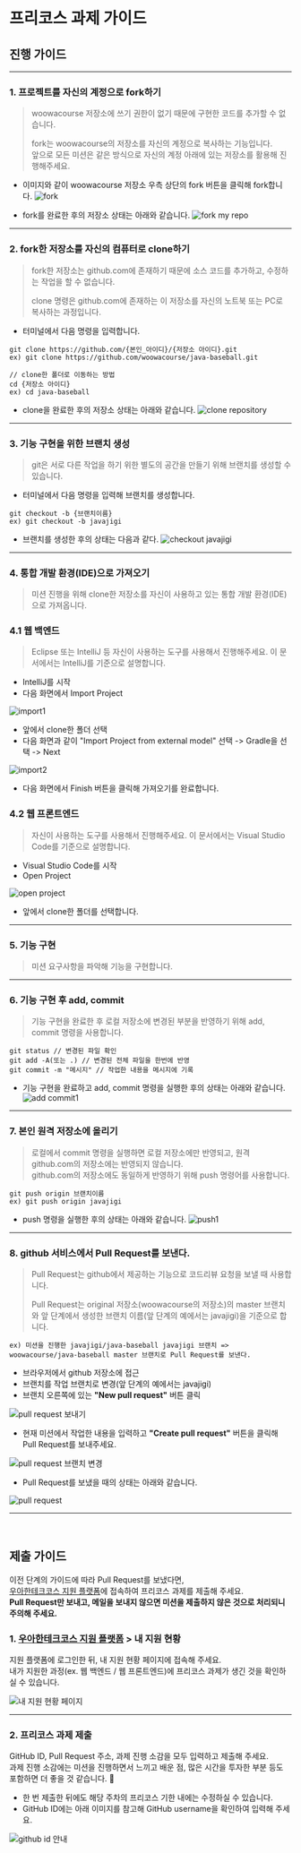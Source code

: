 # 프리코스 과제 가이드
## 진행 가이드

---
### 1. 프로젝트를 자신의 계정으로 fork하기
> woowacourse 저장소에 쓰기 권한이 없기 때문에 구현한 코드를 추가할 수 없습니다.
> 
> fork는 woowacourse의 저장소를 자신의 계정으로 복사하는 기능입니다.    
  앞으로 모든 미션은 같은 방식으로 자신의 계정 아래에 있는 저장소를 활용해 진행해주세요.

* 이미지와 같이 woowacourse 저장소 우측 상단의 fork 버튼을 클릭해 fork합니다.
![fork](./images/etc/fork.png)

* fork를 완료한 후의 저장소 상태는 아래와 같습니다.
![fork my repo](./images/fork_my_repo.jpg)

---
### 2. fork한 저장소를 자신의 컴퓨터로 clone하기
> fork한 저장소는 github.com에 존재하기 때문에 소스 코드를 추가하고, 수정하는 작업을 할 수 없습니다.
>
> clone 명령은 github.com에 존재하는 이 저장소를 자신의 노트북 또는 PC로 복사하는 과정입니다.

* 터미널에서 다음 명령을 입력합니다.

```
git clone https://github.com/{본인_아이디}/{저장소 아이디}.git
ex) git clone https://github.com/woowacourse/java-baseball.git
```

```
// clone한 폴더로 이동하는 방법
cd {저장소 아이디}
ex) cd java-baseball
```

* clone을 완료한 후의 저장소 상태는 아래와 같습니다.
![clone repository](./images/clone_repository.jpg)

---
### 3. 기능 구현을 위한 브랜치 생성
> git은 서로 다른 작업을 하기 위한 별도의 공간을 만들기 위해 브랜치를 생성할 수 있습니다.

* 터미널에서 다음 명령을 입력해 브랜치를 생성합니다.

```
git checkout -b {브랜치이름}
ex) git checkout -b javajigi
```

* 브랜치를 생성한 후의 상태는 다음과 같다.
![checkout javajigi](./images/checkout_javajigi.jpg)

---
### 4. 통합 개발 환경(IDE)으로 가져오기
> 미션 진행을 위해 clone한 저장소를 자신이 사용하고 있는 통합 개발 환경(IDE)으로 가져옵니다.

### 4.1 웹 백엔드
> Eclipse 또는 IntelliJ 등 자신이 사용하는 도구를 사용해서 진행해주세요. 이 문서에서는 IntelliJ를 기준으로 설명합니다.    

* IntelliJ를 시작
* 다음 화면에서 Import Project

![import1](./images/etc/import1.png)

* 앞에서 clone한 폴더 선택
* 다음 화면과 같이 "Import Project from external model" 선택 -> Gradle을 선택 -> Next

![import2](./images/etc/import2.png)

* 다음 화면에서 Finish 버튼을 클릭해 가져오기를 완료합니다.

### 4.2 웹 프론트엔드
> 자신이 사용하는 도구를 사용해서 진행해주세요. 이 문서에서는 Visual Studio Code를 기준으로 설명합니다.    

* Visual Studio Code를 시작
* Open Project 

![open project](./images/precourse_vscode.jpg)

* 앞에서 clone한 폴더를 선택합니다.

---
### 5. 기능 구현
> 미션 요구사항을 파악해 기능을 구현합니다.

---
### 6. 기능 구현 후 add, commit
> 기능 구현을 완료한 후 로컬 저장소에 변경된 부분을 반영하기 위해 add, commit 명령을 사용합니다.

```
git status // 변경된 파일 확인
git add -A(또는 .) // 변경된 전체 파일을 한번에 반영
git commit -m "메시지" // 작업한 내용을 메시지에 기록
```

* 기능 구현을 완료하고 add, commit 명령을 실행한 후의 상태는 아래와 같습니다.
![add commit1](./images/add_commit.jpg)

---
### 7. 본인 원격 저장소에 올리기
> 로컬에서 commit 명령을 실행하면 로컬 저장소에만 반영되고, 원격 github.com의 저장소에는 반영되지 않습니다.     
  github.com의 저장소에도 동일하게 반영하기 위해 push 명령어를 사용합니다.

```
git push origin 브랜치이름
ex) git push origin javajigi
```

* push 명령을 실행한 후의 상태는 아래와 같습니다.
![push1](./images/push.jpg)

---
### 8. github 서비스에서 Pull Request를 보낸다.
> Pull Request는 github에서 제공하는 기능으로 코드리뷰 요청을 보낼 때 사용합니다.
> 
> Pull Request는 original 저장소(woowacourse의 저장소)의 master 브랜치와 앞 단계에서 생성한 브랜치 이름(앞 단계의 예에서는 javajigi)을 기준으로 합니다.

```
ex) 미션을 진행한 javajigi/java-baseball javajigi 브랜치 => woowacourse/java-baseball master 브랜치로 Pull Request를 보낸다.
```

* 브라우저에서 github 저장소에 접근
* 브랜치를 작업 브랜치로 변경(앞 단계의 예에서는 javajigi)
* 브랜치 오른쪽에 있는 **"New pull request"** 버튼 클릭

![pull request 보내기](./images/etc/pull_request_1.png)

* 현재 미션에서 작업한 내용을 입력하고 **"Create pull request"** 버튼을 클릭해 Pull Request를 보내주세요.

![pull request 브랜치 변경](./images/etc/pull_request_2.png)

* Pull Request를 보냈을 때의 상태는 아래와 같습니다.

![pull request](./images/pull_request.jpg)

--- 
<br/>

## 제출 가이드
이전 단계의 가이드에 따라 Pull Request를 보냈다면,     
[우아한테크코스 지원 플랫폼](https://apply.techcourse.co.kr)에 접속하여 프리코스 과제를 제출해 주세요.    
**Pull Request만 보내고, 메일을 보내지 않으면 미션을 제출하지 않은 것으로 처리되니 주의해 주세요.**    

### 1. [우아한테크코스 지원 플랫폼](https://apply.techcourse.co.kr) > 내 지원 현황
지원 플랫폼에 로그인한 뒤, 내 지원 현황 페이지에 접속해 주세요.      
내가 지원한 과정(ex. 웹 백엔드 / 웹 프론트엔드)에 프리코스 과제가 생긴 것을 확인하실 수 있습니다.    

![내 지원 현황 페이지](./images/precourse_apply_01.jpg) 

---
### 2. 프리코스 과제 제출
GitHub ID, Pull Request 주소, 과제 진행 소감을 모두 입력하고 제출해 주세요.      
과제 진행 소감에는 미션을 진행하면서 느끼고 배운 점, 많은 시간을 투자한 부분 등도 포함하면 더 좋을 것 같습니다. 🙂
- 한 번 제출한 뒤에도 해당 주차의 프리코스 기한 내에는 수정하실 수 있습니다.
- GitHub ID에는 아래 이미지를 참고해 GitHub username을 확인하여 입력해 주세요.    

![github id 안내](./images/precourse_apply_02.jpg)

